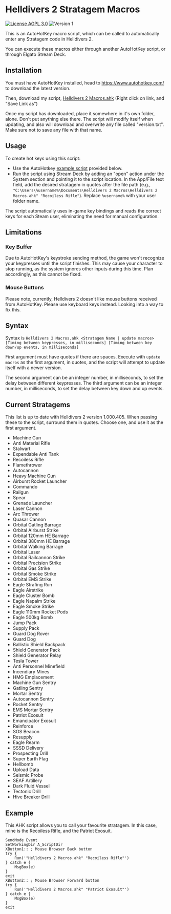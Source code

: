 # Helldivers 2 Stratagem Macros
[![License AGPL 3.0](https://img.shields.io/github/license/NicholasDJM/Helldivers-2-Stratagem-Macros?color=blue)](/LICENSE.txt) ![Version 1](https://img.shields.io/badge/Version-1-brightgreen)

This is an AutoHotKey macro script, which can be called to automatically enter any Stratagem code in Helldivers 2.

You can execute these macros either through another AutoHotKey script, or through Elgato Stream Deck.



## Installation

You must have AutoHotKey installed, head to https://www.autohotkey.com/ to download the latest version.

Then, download my script, <a href="https://raw.githubusercontent.com/NicholasDJM/Helldivers-2-Stratagem-Macros/main/Helldivers%202%20Macros.ahk" download="Helldivers 2 Macros.ahk">Helldivers 2 Macros.ahk</a> (Right click on link, and "Save Link as")

Once my script has downloaded, place it somewhere in it's own folder, alone. Don't put anything else there. The script will modify itself when updating, and also will download and overwrite any file called "version.txt". Make sure not to save any file with that name.

## Usage

To create hot keys using this script:
- Use the AutoHotkey [example script](#example) provided below.
- Run the script using Stream Deck by adding an "open" action under the System section and pointing it to the script location. In the App/File text field, add the desired stratagem in quotes after the file path (e.g., `"C:\Users\%username%\Documents\Helldivers 2 Macros\Helldivers 2 Macros.ahk" "Recoiless Rifle"`). Replace `%username%` with your user folder name.

The script automatically uses in-game key bindings and reads the correct keys for each Steam user, eliminating the need for manual configuration.


## Limitations

### Key Buffer
Due to AutoHotKey's keystroke sending method, the game won't recognize your keypresses until the script finishes. This may cause your character to stop running, as the system ignores other inputs during this time. Plan accordingly, as this cannot be fixed.


### Mouse Buttons
Please note, currently, Helldivers 2 doesn't like mouse buttons received from AutoHotKey. Please use keyboard keys instead. Looking into a way to fix this.


## Syntax

Syntax is `Helldivers 2 Macros.ahk <Stratagem Name | update macros> [Timing between keypresses, in milliseconds] [Timing between key down/up events, in milliseconds]`

First argument must have quotes if there are spaces.
Execute with `update macros` as the first argument, in quotes, and the script will attempt to update itself with a newer version.

The second argument can be an integer number, in milliseconds, to set the delay between different keypresses.
The third argument can be an integer number, in milliseconds, to set the delay between key down and up events.

## Current Stratagems
This list is up to date with Helldivers 2 version 1.000.405.
When passing these to the script, surround them in quotes. Choose one, and use it as the first argument.

- Machine Gun
- Anti Material Rifle
- Stalwart
- Expendable Anti Tank
- Recoiless Rifle
- Flamethrower
- Autocannon
- Heavy Machine Gun
- Airburst Rocket Launcher
- Commando
- Railgun
- Spear
- Grenade Launcher
- Laser Cannon
- Arc Thrower
- Quasar Cannon
- Orbital Gatling Barrage
- Orbital Airburst Strike
- Orbital 120mm HE Barrage
- Orbital 380mm HE Barrage
- Orbital Walking Barrage
- Orbital Laser
- Orbital Railcannon Strike
- Orbital Precision Strike
- Orbital Gas Strike
- Orbital Smoke Strike
- Orbital EMS Strike
- Eagle Strafing Run
- Eagle Airstrike
- Eagle Cluster Bomb
- Eagle Napalm Strike
- Eagle Smoke Strike
- Eagle 110mm Rocket Pods
- Eagle 500kg Bomb
- Jump Pack
- Supply Pack
- Guard Dog Rover
- Guard Dog
- Ballistic Shield Backpack
- Shield Generator Pack
- Shield Generator Relay
- Tesla Tower
- Anti Personnel Minefield
- Incendiary Mines
- HMG Emplacement
- Machine Gun Sentry
- Gatling Sentry
- Mortar Sentry
- Autocannon Sentry
- Rocket Sentry
- EMS Mortar Sentry
- Patriot Exosuit
- Emancipator Exosuit
- Reinforce
- SOS Beacon
- Resupply
- Eagle Rearm
- SSSD Delivery
- Prospecting Drill
- Super Earth Flag
- Hellbomb
- Upload Data
- Seismic Probe
- SEAF Artillery
- Dark Fluid Vessel
- Tectonic Drill
- Hive Breaker Drill

## Example

This AHK script allows you to call your favourite stratagem. In this case, mine is the Recoiless Rifle, and the Patriot Exosuit.
```ahk
SendMode Event
SetWorkingDir A_ScriptDir
XButton1:: ; Mouse Browser Back button
try {
	Run('"Helldivers 2 Macros.ahk" "Recoiless Rifle"')
} catch e {
	MsgBox(e)
}
exit
XButton2:: ; Mouse Browser Forward button
try {
	Run('"Helldivers 2 Macros.ahk" "Patriot Exosuit"')
} catch e {
	MsgBox(e)
}
exit
```
